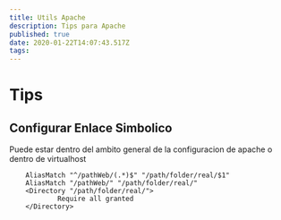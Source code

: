 ```yaml
---
title: Utils Apache
description: Tips para Apache
published: true
date: 2020-01-22T14:07:43.517Z
tags: 
---
```


# Tips	

## Configurar Enlace Simbolico

Puede estar dentro del ambito general de la configuracion de apache o dentro de virtualhost

        AliasMatch "^/pathWeb/(.*)$" "/path/folder/real/$1"
        AliasMatch "/pathWeb/" "/path/folder/real/"
        <Directory "/path/folder/real/">
                Require all granted
        </Directory>

